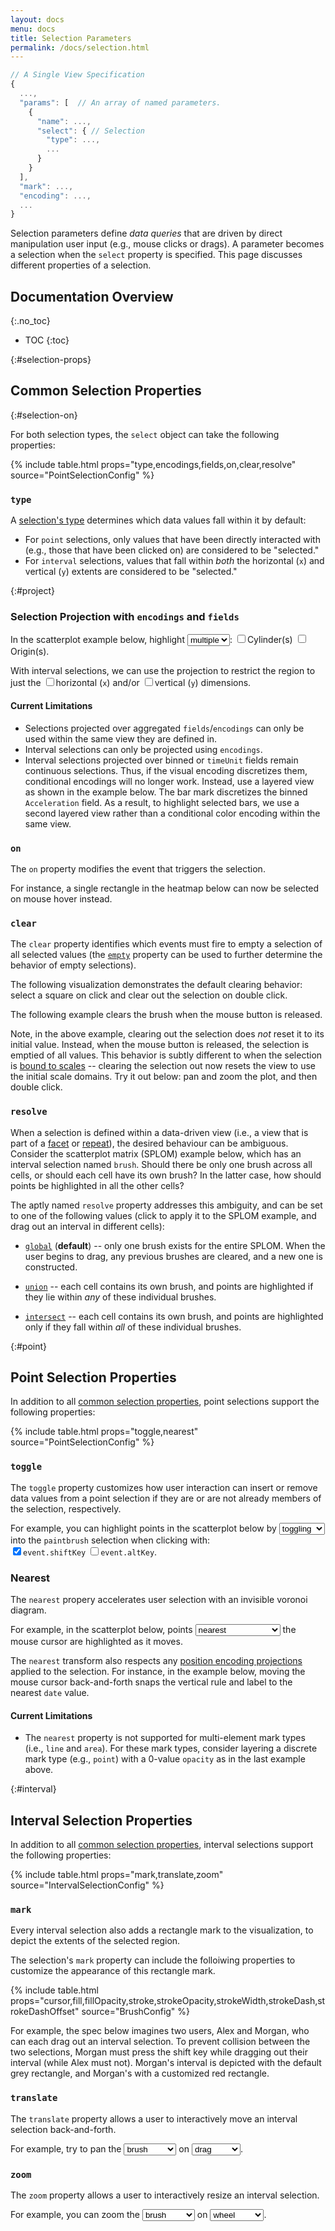 ```yaml
---
layout: docs
menu: docs
title: Selection Parameters
permalink: /docs/selection.html
---
```


```js
// A Single View Specification
{
  ...,
  "params": [  // An array of named parameters.
    {
      "name": ...,
      "select": { // Selection
        "type": ...,
        ...
      }
    }
  ],
  "mark": ...,
  "encoding": ...,
  ...
}
```

Selection parameters define _data queries_ that are driven by direct manipulation user input (e.g., mouse clicks or drags). A parameter becomes a selection when the `select` property is specified. This page discusses different properties of a selection.

<!--prettier-ignore-start-->
## Documentation Overview
{:.no_toc}

- TOC
{:toc}

<!--prettier-ignore-end-->

{:#selection-props}

## Common Selection Properties

{:#selection-on}

For both selection types, the `select` object can take the following properties:

{% include table.html props="type,encodings,fields,on,clear,resolve" source="PointSelectionConfig" %}

### `type`

A [selection's type](parameter.html#select) determines which data values fall within it by default:

- For `point` selections, only values that have been directly interacted with (e.g., those that have been clicked on) are considered to be "selected."
- For `interval` selections, values that fall within _both_ the horizontal (`x`) and vertical (`y`) extents are considered to be "selected."

{:#project}

### Selection Projection with `encodings` and `fields`

In the scatterplot example below, highlight <select name="point" onchange="buildProjection('point')"><option value="multi">multiple</option><option value="single">a single</option></select>: <label onclick="buildProjection('point')"><input type="checkbox" name="point" value="cylinders" />Cylinder(s)</label> <label onclick="buildProjection('point')"><input type="checkbox" name="point" value="origin" />Origin(s)</label>.

<div id="point" class="vl-example" data-name="selection_project_multi"></div>

With interval selections, we can use the projection to restrict the region to just the <label onclick="buildProjection('interval')"><input type="checkbox" name="interval" value="x" />horizontal (`x`)</label> and/or <label onclick="buildProjection('interval')"><input type="checkbox" name="interval" value="y" />vertical (`y`)</label> dimensions.

<div id="interval" class="vl-example" data-name="selection_project_interval"></div>

#### Current Limitations

- Selections projected over aggregated `fields`/`encodings` can only be used within the same view they are defined in.
- Interval selections can only be projected using `encodings`.
- Interval selections projected over binned or `timeUnit` fields remain continuous selections. Thus, if the visual encoding discretizes them, conditional encodings will no longer work. Instead, use a layered view as shown in the example below. The bar mark discretizes the binned `Acceleration` field. As a result, to highlight selected bars, we use a second layered view rather than a conditional color encoding within the same view.

<div class="vl-example" data-name="selection_project_binned_interval"></div>

<script type="text/javascript">
function buildProjection(id) { buildSpecOpts(id, 'selection_project_'); }
</script>

### `on`

The `on` property modifies the event that triggers the selection.

For instance, a single rectangle in the heatmap below can now be selected on mouse hover instead.

<div class="vl-example" data-name="selection_type_single_mouseover"></div>

### `clear`

The `clear` property identifies which events must fire to empty a selection of all selected values (the [`empty`](selection.html#selection-properties) property can be used to further determine the behavior of empty selections).

The following visualization demonstrates the default clearing behavior: select a square on click and clear out the selection on double click.

<div class="vl-example" data-name="selection_heatmap"></div>

The following example clears the brush when the mouse button is released.

<div class="vl-example" data-name="selection_clear_brush"></div>

Note, in the above example, clearing out the selection does _not_ reset it to its initial value. Instead, when the mouse button is released, the selection is emptied of all values. This behavior is subtly different to when the selection is [bound to scales](bind.html#scale-binding) -- clearing the selection out now resets the view to use the initial scale domains. Try it out below: pan and zoom the plot, and then double click.

<div class="vl-example" data-name="selection_translate_scatterplot_drag"></div>

### `resolve`

When a selection is defined within a data-driven view (i.e., a view that is part of a [facet](facet.html) or [repeat](repeat.html)), the desired behaviour can be ambiguous. Consider the scatterplot matrix (SPLOM) example below, which has an interval selection named `brush`. Should there be only one brush across all cells, or should each cell have its own brush? In the latter case, how should points be highlighted in all the other cells?

The aptly named `resolve` property addresses this ambiguity, and can be set to one of the following values (click to apply it to the SPLOM example, and drag out an interval in different cells):

- <a href="javascript:changeSpec('selection_resolution', 'selection_resolution_global')">`global`</a> (**default**) -- only one brush exists for the entire SPLOM. When the user begins to drag, any previous brushes are cleared, and a new one is constructed.

- <a href="javascript:changeSpec('selection_resolution', 'selection_resolution_union')">`union`</a> -- each cell contains its own brush, and points are highlighted if they lie within _any_ of these individual brushes.

- <a href="javascript:changeSpec('selection_resolution', 'selection_resolution_intersect')">`intersect`</a> -- each cell contains its own brush, and points are highlighted only if they fall within _all_ of these individual brushes.

<div id="selection_resolution" class="vl-example" data-name="selection_resolution_global"></div>

{:#point}

## Point Selection Properties

In addition to all [common selection properties](#selection-props), point selections support the following properties:

{% include table.html props="toggle,nearest" source="PointSelectionConfig" %}

### `toggle`

The `toggle` property customizes how user interaction can insert or remove data values from a point selection if they are or are not already members of the selection, respectively.

For example, you can highlight points in the scatterplot below by <select name="toggle" onchange="buildToggle(true)"><option value="toggle">toggling</option><option value="insert">inserting</option></select> into the `paintbrush` selection when clicking<span id="toggle-expl"> with: <br> <label onclick="buildToggle()"><input type="checkbox" name="toggle" value="shiftKey" checked="checked" />`event.shiftKey`</label> <label onclick="buildToggle()"><input type="checkbox" name="toggle" value="altKey" />`event.altKey`</label></span>.

<div id="toggle" class="vl-example" data-name="selection_toggle_shiftKey"></div>

<script type="text/javascript">
function buildToggle(changeType) {
  const type = document.querySelector('select[name=toggle]');
  const expl = document.getElementById('toggle-expl');
  const inputs = document.querySelectorAll('input[name=toggle]');

  if (!changeType && !inputs[0].checked && !inputs[1].checked) {
    type.value = 'insert';
    changeType = true;
  }

  if (changeType) {
    if (type.value === 'toggle') {
      expl.style.display = 'inline';
      inputs[0].checked = true;
      inputs[1].checked = false;
    } else {
      expl.style.display = 'none';
      inputs[0].checked = inputs[1].checked = false;
    }
  }

  buildSpecOpts('toggle', 'selection_');
}
</script>

### Nearest

The `nearest` propery accelerates user selection with an invisible voronoi diagram.

For example, in the scatterplot below, points <select onchange="changeSpec('paintbrush_nearest', 'interactive_paintbrush_color' + this.value)"><option value="_nearest">nearest</option><option value="">directly underneath</option></select> the mouse cursor are highlighted as it moves.

<div id="paintbrush_nearest" class="vl-example" data-name="interactive_paintbrush_color_nearest"></div>

The `nearest` transform also respects any [position encoding projections](project.html) applied to the selection. For instance, in the example below, moving the mouse cursor back-and-forth snaps the vertical rule and label to the nearest `date` value.

<div id="paintbrush_nearest" class="vl-example" data-name="interactive_stocks_nearest_index"></div>

#### Current Limitations

- The `nearest` property is not supported for multi-element mark types (i.e., `line` and `area`). For these mark types, consider layering a discrete mark type (e.g., `point`) with a 0-value `opacity` as in the last example above.

{:#interval}

## Interval Selection Properties

In addition to all [common selection properties](#selection-props), interval selections support the following properties:

{% include table.html props="mark,translate,zoom" source="IntervalSelectionConfig" %}

### `mark`

Every interval selection also adds a rectangle mark to the visualization, to depict the extents of the selected region.

The selection's `mark` property can include the folloiwing properties to customize the appearance of this rectangle mark.

{% include table.html props="cursor,fill,fillOpacity,stroke,strokeOpacity,strokeWidth,strokeDash,strokeDashOffset" source="BrushConfig" %}

For example, the spec below imagines two users, Alex and Morgan, who can each drag out an interval selection. To prevent collision between the two selections, Morgan must press the shift key while dragging out their interval (while Alex must not). Morgan's interval is depicted with the default grey rectangle, and Morgan's with a customized red rectangle.

<div class="vl-example" data-name="selection_interval_mark_style"></div>

### `translate`

The `translate` property allows a user to interactively move an interval selection back-and-forth.

For example, try to pan the <select id="type_translate" onchange="buildTranslate()"><option>brush</option><option>scatterplot</option></select> on <select id="event_translate" onchange="buildTranslate()"><option>drag</option><option>shift-drag</option></select>.

<div id="translate" class="vl-example" data-name="selection_translate_brush_drag"></div>

<script type="text/javascript">
function buildTranslate() {
  const type = document.getElementById('type_translate').value;
  const event = document.getElementById('event_translate').value;
  changeSpec('translate', 'selection_translate_' + type + '_' + event);
}
</script>

### `zoom`

The `zoom` property allows a user to interactively resize an interval selection.

For example, you can zoom the <select id="type_zoom" onchange="buildTranslate()"><option>brush</option><option>scatterplot</option></select> on <select id="event_zoom" onchange="buildTranslate()"><option>wheel</option><option>shift-wheel</option></select>.

<div id="zoom" class="vl-example" data-name="selection_zoom_brush_wheel"></div>

<script type="text/javascript">
function buildTranslate() {
  const type = document.getElementById('type_zoom').value;
  const event = document.getElementById('event_zoom').value;
  changeSpec('zoom', 'selection_zoom_' + type + '_' + event);
}
</script>
